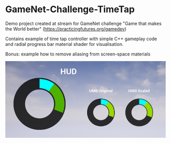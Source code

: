 # GameNet-Challenge-TimeTap

Demo project created at stream for GameNet challenge "Game that makes the World better" (https://practicingfutures.org/gamedev)

Contains example of time tap controller with simple C++ gameplay code and radial progress bar material shader for visualisation.

Bonus: example how to remove aliasing from screen-space materials

![SCREENSHOT](SCREENSHOT.png)
